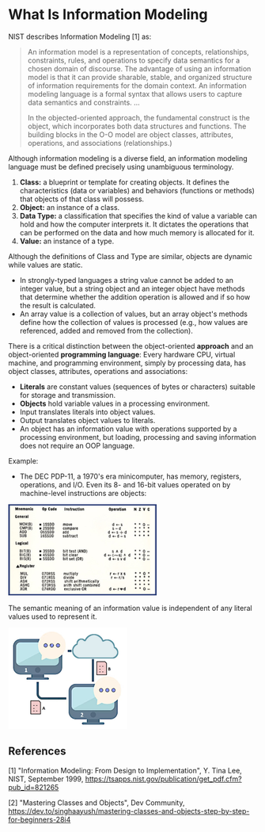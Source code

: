 # What Is Information Modeling

NIST describes Information Modeling [1] as:

> An information model is a representation of concepts, relationships, constraints, rules,
> and operations to specify data semantics for a chosen domain of discourse.
> The advantage of using an information model is that it can provide sharable, stable, and
> organized structure of information requirements for the domain context.
> An information modeling language is a formal syntax that allows users to capture data
> semantics and constraints.  ...  
> 
> In the objected-oriented approach, the fundamental construct is the object, which incorporates both
> data structures and functions. The building blocks in the O-O model are object classes, attributes,
> operations, and associations (relationships.)

Although information modeling is a diverse field, an information modeling language
must be defined precisely using unambiguous terminology.

1. **Class:** a blueprint or template for creating objects. It defines the characteristics
   (data or variables) and behaviors (functions or methods) that objects of that class will possess.
2. **Object:** an instance of a class.
3. **Data Type:** a classification that specifies the kind of value a variable can hold and how the
   computer interprets it. It dictates the operations that can be performed on the data and how much
   memory is allocated for it.
4. **Value:** an instance of a type.

Although the definitions of Class and Type are similar, objects are dynamic while values are static.
* In strongly-typed languages a string value cannot be added to an integer value, but a string object
  and an integer object have methods that determine whether the addition operation is allowed and if
  so how the result is calculated.
* An array value is a collection of values, but an array object's methods define how the collection
  of values is processed (e.g., how values are referenced, added and removed from the collection).


There is a critical distinction between the object-oriented **approach** and an object-oriented
**programming language**:
Every hardware CPU, virtual machine, and programming environment, simply by processing data,
has object classes, attributes, operations and associations:

* **Literals** are constant values (sequences of bytes or characters) suitable for storage and transmission.
* **Objects** hold variable values in a processing environment.
* Input translates literals into object values.
* Output translates object values to literals.
* An object has an information value with operations supported by a processing environment, but
loading, processing and saving information does not require an OOP language.

Example:
* The DEC PDP-11, a 1970's era minicomputer, has memory, registers, operations, and I/O.
Even its 8- and 16-bit values operated on by machine-level instructions are objects:

<img src="images/pdp11i.jpg" width=300>

The semantic meaning of an information value is independent of any literal values used
to represent it.

<img src="images/computers-comms.jpg" width="240">

## References

[1] "Information Modeling: From Design to Implementation", Y. Tina Lee, NIST, September 1999,
https://tsapps.nist.gov/publication/get_pdf.cfm?pub_id=821265

[2] "Mastering Classes and Objects", Dev Community,
https://dev.to/singhaayush/mastering-classes-and-objects-step-by-step-for-beginners-28i4